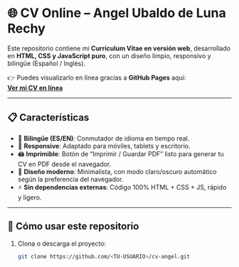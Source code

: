 # 🌐 CV Online – Angel Ubaldo de Luna Rechy

Este repositorio contiene mi **Currículum Vitae en versión web**, desarrollado en **HTML, CSS y JavaScript puro**, con un diseño limpio, responsivo y bilingüe (Español / Inglés).  

👉 Puedes visualizarlo en línea gracias a **GitHub Pages** aquí:  
**[Ver mi CV en línea](https://<TU-USUARIO>.github.io/cv-angel/)**

---

## 📋 Características
- 🔄 **Bilingüe (ES/EN)**: Conmutador de idioma en tiempo real.  
- 📱 **Responsive**: Adaptado para móviles, tablets y escritorio.  
- 🖨️ **Imprimible**: Botón de “Imprimir / Guardar PDF” listo para generar tu CV en PDF desde el navegador.  
- 🎨 **Diseño moderno**: Minimalista, con modo claro/oscuro automático según la preferencia del navegador.  
- ⚡ **Sin dependencias externas**: Código 100% HTML + CSS + JS, rápido y ligero.  

---

## 🚀 Cómo usar este repositorio
1. Clona o descarga el proyecto:
   ```bash
   git clone https://github.com/<TU-USUARIO>/cv-angel.git
